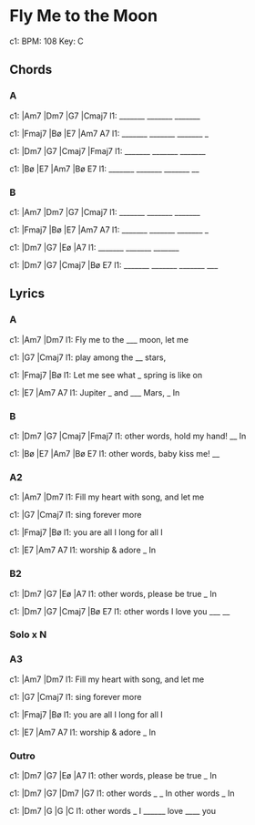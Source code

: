 # Fly Me to the Moon

c1: BPM: 108 Key: C

## Chords

### A

c1: |Am7    |Dm7    |G7     |Cmaj7
l1:  _______ _______ _______

c1: |Fmaj7  |Bø     |E7     |Am7 A7
l1:  _______ _______ _______    _

c1: |Dm7    |G7     |Cmaj7  |Fmaj7
l1:  _______ _______ _______

c1: |Bø     |E7     |Am7    |Bø  E7
l1:  _______ _______ _______   __

### B

c1: |Am7    |Dm7    |G7     |Cmaj7
l1:  _______ _______ _______

c1: |Fmaj7  |Bø     |E7     |Am7 A7
l1:  _______ _______ _______    _

c1: |Dm7    |G7     |Eø     |A7
l1:  _______ _______ _______

c1: |Dm7    |G7     |Cmaj7  |Bø  E7
l1:  _______ _______ _______ ___


## Lyrics

### A

c1: |Am7              |Dm7
l1:  Fly me to the ___ moon, let me

c1: |G7               |Cmaj7
l1:  play among the __ stars,

c1: |Fmaj7            |Bø
l1:  Let me see what _ spring is like on

c1: |E7               |Am7    A7
l1:  Jupiter _ and ___ Mars, _  In

### B

c1: |Dm7         |G7        |Cmaj7   |Fmaj7
l1:  other words,    hold my hand! __   In

c1: |Bø          |E7     |Am7       |Bø  E7
l1:  other words,    baby kiss me!     __

### A2

c1: |Am7               |Dm7
l1:  Fill my heart with song, and let me

c1: |G7          |Cmaj7
l1:  sing forever more

c1: |Fmaj7        |Bø
l1:  you are all I long for all I

c1: |E7             |Am7  A7
l1:  worship & adore    _   In

### B2

c1: |Dm7         |G7          |Eø     |A7
l1:  other words,    please be true _     In

c1: |Dm7        |G7      |Cmaj7  |Bø  E7
l1:  other words   I love you ___   __

### Solo x N

### A3

c1: |Am7               |Dm7
l1:  Fill my heart with song, and let me

c1: |G7          |Cmaj7
l1:  sing forever more

c1: |Fmaj7        |Bø
l1:  you are all I long for all I

c1: |E7             |Am7  A7
l1:  worship & adore    _   In

### Outro

c1: |Dm7         |G7          |Eø     |A7
l1:  other words,    please be true _     In

c1: |Dm7        |G7        |Dm7        |G7
l1:  other words    _ _  In other words    _ In

c1: |Dm7          |G       |G        |C
l1:  other words _ I ______ love ____ you
